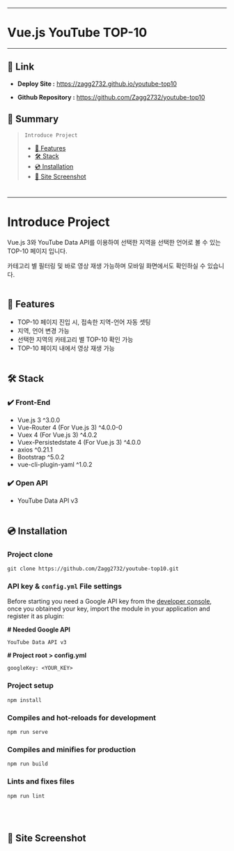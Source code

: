 ---
Vue.js YouTube TOP-10
===
***

## 🔗 Link
- **Deploy Site :** https://zagg2732.github.io/youtube-top10


- **Github Repository :** https://github.com/Zagg2732/youtube-top10


## 📖 Summary
> ```Introduce Project```
>  - [📌 Features](#-features)
>  - [🛠 Stack](#-stack)
>  - [💿 Installation](#-installation)
>  - [📸 Site Screenshot](#-site-screenshot)
#
* * *
#
# Introduce Project
 Vue.js 3와 YouTube Data API를 이용하여 선택한 지역을 선택한 언어로 볼 수 있는 TOP-10 페이지 입니다.

카테고리 별 필터링 및 바로 영상 재생 가능하며 모바일 화면에서도 확인하실 수 있습니다.
<br><br/>
## 📌 Features
- TOP-10 페이지 진입 시, 접속한 지역-언어 자동 셋팅
- 지역, 언어 변경 가능
- 선택한 지역의 카테고리 별 TOP-10 확인 가능
- TOP-10 페이지 내에서 영상 재생 가능
  <br><br/>
## 🛠 Stack
### ✔️ Front-End
- Vue.js 3 ^3.0.0
- Vue-Router 4 (For Vue.js 3) ^4.0.0-0
- Vuex 4 (For Vue.js 3) ^4.0.2
- Vuex-Persistedstate 4 (For Vue.js 3) ^4.0.0
- axios ^0.21.1
- Bootstrap ^5.0.2
- vue-cli-plugin-yaml ^1.0.2

### ✔️ Open API
- YouTube Data API v3
<br><br/>
## 💿 Installation

### Project clone
```
git clone https://github.com/Zagg2732/youtube-top10.git
```

### API key & `config.yml` File settings
Before starting you need a Google API key from the [developer console](http://console.developers.google.com/), once you obtained your key, import the module in your application and register it as plugin:

**# Needed Google API**
```
YouTube Data API v3
```

**# Project root > config.yml**
```
googleKey: <YOUR_KEY>
```

### Project setup
```
npm install
```

### Compiles and hot-reloads for development
```
npm run serve
```

### Compiles and minifies for production
```
npm run build
```

### Lints and fixes files
```
npm run lint
```
<br><br/>
## 📸 Site Screenshot
